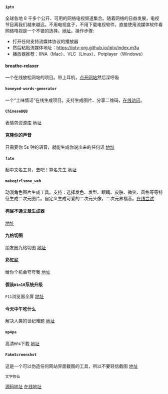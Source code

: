 #### `iptv`

全球各地 8 千多个公开、可用的网络电视频道集合。随着网络的日益发展，电视节目离我们越来越远。不用电视盒子，不用下载电视软件，直接使用流媒体软件看网络电视是一个不错的选择。[地址](https://github.com/iptv-org/iptv)。操作步骤:

- 打开任何支持流媒体协议的播放器
- 然后粘贴流媒体地址：https://iptv-org.github.io/iptv/index.m3u
- 播放器推荐：IINA（Mac）、VLC（Linux）、Potplayer（Windows）

#### breathe-relaxer

一个在线放松网站的项目。带上耳机，[点开网站](https://works.yangerxiao.com/breathe-relaxer/)然后深呼吸

#### `honeyed-words-generator`

一个“土味情话”在线生成项目。支持生成图片、分享二维码，[在线访问](https://works.yangerxiao.com/honeyed-words-generator/)。

#### `ChineseBQB`

表情包资源库 [地址](https://github.com/zhaoolee/ChineseBQB)

#### 克隆你的声音

只需要你 5s 钟的语音，就能生成你说出来的任何话 [地址](https://github.com/CorentinJ/Real-Time-Voice-Cloning)

#### `fate`

起中文名工具，去吧！算名先生 [地址](https://github.com/godcong/fate)

#### `makegirlsmoe_web`

动漫角色图片生成工具。支持：选择发色、发型、眼睛、皮肤、微笑、风格等等特征生成二次元图片。自定义生成可爱的二次元头像，二次元界福音。[在线尝试](https://make.girls.moe/#/)

#### 狗屁不通文章生成器

[地址](https://suulnnka.github.io/BullshitGenerator/index.html)

#### 九格切图

朋友圈九格切图 [地址](https://www.ygktool.cn/app/img_split)

#### 彩虹屁

给你个机会夸夸我 [地址](https://chp.shadiao.app/)

#### 假装`Win10`系统升级

 `F11`浏览器全屏   [地址](https://fakeupdate.net/)

#### 今天中午吃什么

解决人类的世纪难题 [地址](https://www.zwcsm.com)

#### `mp4pa`

高清`MP4`下载 [地址](https://www.mp4pa.com/)

#### `FakeScreenshot`

这是一个可以伪造任何网站界面截图的工具，所以不要轻信截图 [地址](https://fakes.netlify.app/)

`文字修仙`

[源码地址](https://github.com/setube/vue-XiuXianGame)  [在线地址](https://xiuxian.jntm.cool/#/home)



